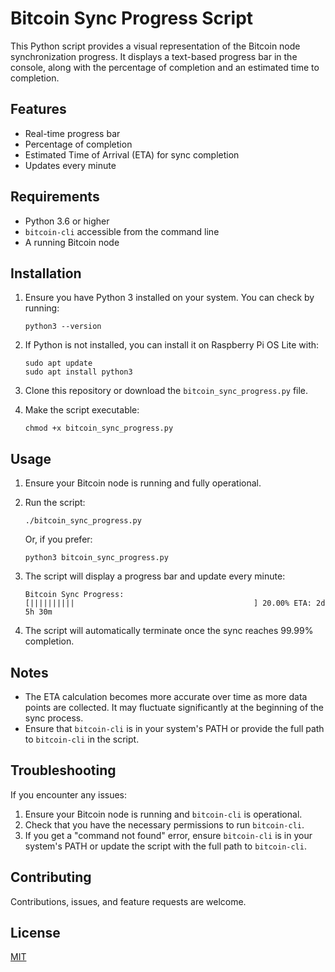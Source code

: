 # Bitcoin Sync Progress Script

This Python script provides a visual representation of the Bitcoin node synchronization progress. 
It displays a text-based progress bar in the console, along with the percentage of completion and an estimated time to completion.

## Features

- Real-time progress bar
- Percentage of completion
- Estimated Time of Arrival (ETA) for sync completion
- Updates every minute

## Requirements

- Python 3.6 or higher
- `bitcoin-cli` accessible from the command line
- A running Bitcoin node

## Installation

1. Ensure you have Python 3 installed on your system. You can check by running:
   ```
   python3 --version
   ```

2. If Python is not installed, you can install it on Raspberry Pi OS Lite with:
   ```
   sudo apt update
   sudo apt install python3
   ```

3. Clone this repository or download the `bitcoin_sync_progress.py` file.

4. Make the script executable:
   ```
   chmod +x bitcoin_sync_progress.py
   ```

## Usage

1. Ensure your Bitcoin node is running and fully operational.

2. Run the script:
   ```
   ./bitcoin_sync_progress.py
   ```

   Or, if you prefer:
   ```
   python3 bitcoin_sync_progress.py
   ```

3. The script will display a progress bar and update every minute:
   ```
   Bitcoin Sync Progress:
   [||||||||||                                        ] 20.00% ETA: 2d 5h 30m
   ```

4. The script will automatically terminate once the sync reaches 99.99% completion.

## Notes

- The ETA calculation becomes more accurate over time as more data points are collected. It may fluctuate significantly at the beginning of the sync process.
- Ensure that `bitcoin-cli` is in your system's PATH or provide the full path to `bitcoin-cli` in the script.

## Troubleshooting

If you encounter any issues:

1. Ensure your Bitcoin node is running and `bitcoin-cli` is operational.
2. Check that you have the necessary permissions to run `bitcoin-cli`.
3. If you get a "command not found" error, ensure `bitcoin-cli` is in your system's PATH or update the script with the full path to `bitcoin-cli`.

## Contributing

Contributions, issues, and feature requests are welcome. 

## License

[MIT](https://choosealicense.com/licenses/mit/)
